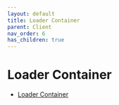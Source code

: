 ```yaml
---
layout: default
title: Loader Container
parent: Client
nav_order: 6
has_children: true
---
```

# Loader Container
- [Loader Container](loader-container/)